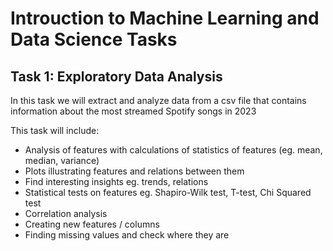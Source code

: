 # Introuction to Machine Learning and Data Science Tasks

## Task 1: Exploratory Data Analysis

In this task we will extract and analyze data from a csv file that contains information about the most streamed Spotify songs in 2023

This task will include:
  - Analysis of features with calculations of statistics of features (eg. mean, median, variance)
  - Plots illustrating features and relations between them
  - Find interesting insights eg. trends, relations
  - Statistical tests on features eg. Shapiro-Wilk test, T-test, Chi Squared test
  - Correlation analysis
  - Creating new features / columns
  - Finding missing values and check where they are
